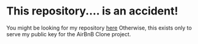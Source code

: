 # This repository.... is an accident!
You might be looking for my repository [here](https://github.com/magicaldave/holberton-system_engineering-devops)
Otherwise, this exists only to serve my public key for the AirBnB Clone project.
